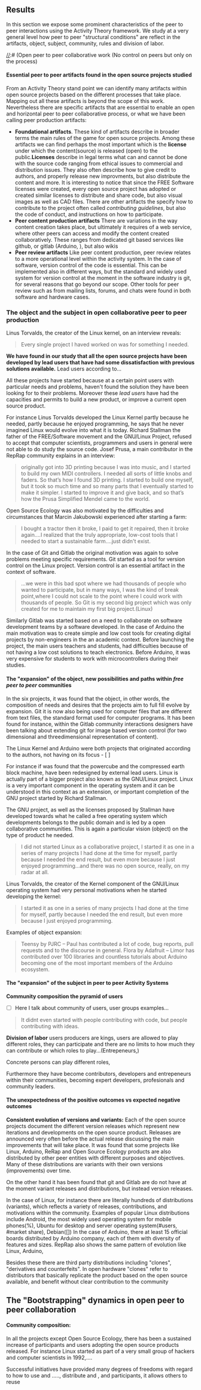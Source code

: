 ## Results
In this section we expose some prominent characteristics of the peer to peer interactions using the Activity Theory framework. We study at a very general level how peer to peer "structural conditions" are reflect in the artifacts, object, subject, community, rules and division of labor.

[//]:# (Open peer to peer collaborative work (No control on peers but only on the process)

#### Essential peer to peer artifacts found in the open source projects studied
From an Activity Theory stand point we can identify many artifacts within open source projects based on the different processes that take place. Mapping out all these artifacts is beyond the scope of this work. Nevertheless there are specific artifacts that are essential to enable an open and horizontal peer to peer collaborative process, or what we have been calling peer production artifacts:
- **Foundational artifacts**. These kind of artifacts describe in broader terms the main rules of the game for open source projects. Among these artifacts we can find perhaps the most important which is the **license** under which the content(source) is released (open) to the public.**Licenses** describe in legal terms what can and cannot be done with the source code ranging from ethical issues to commercial and distribution issues. They also often describe how to give credit to authors, and properly
release new improvments, but also distribute the content and more. It is interesting to notice that since the FREE Software licenses were created, every open source project has adopted or created similar licenses to distribute and share code, but also visual images as well as CAD files. There are other artifacts the specify how to contribute to the project often called *contributing guidelines*, but also the code of conduct, and instructions on how to participate.
- **Peer content production artifacts** There are variations in the way content creation takes place, but ultimately it requires of a web service, where other peers can access and modify the content created collaboratively. These ranges from dedicated git based services like github, or gitlab (Arduino, ), but also wikis
- **Peer review artifacts** Like peer content production, peer review relates to a more operational level within the activity system. In the case of software, version control of the code is essential. This can be implemented also in different ways, but the standard and widely used system for version control at the moment in the software industry is git, for several reasons that go beyond our scope. Other tools for peer review such as from mailing lists, forums, and chats were found in both software and hardware cases.

### The object and the subject in open collaborative peer to peer production
[//]:# (user led innovation and improvement)
Linus Torvalds, the creator of the Linux kernel, on an interview reveals:
> Every single project I haved worked on was for something I needed.

**We have found in our study that all the open source projects have been developed by lead users that have had some dissatisfaction with previous solutions available.** Lead users according to...

All these projects have started because at a certain point users with particular needs and problems, haven't found the solution they have been looking for to their problems. Moreover these *lead users* have had the capacities and permits to build a new product, or improve a current open source product.  

For instance Linus Torvalds developed the Linux Kernel partly because he needed, partly because he enjoyed programming, he says that he never imagined Linux would evolve into what it is today. Richard Stallman the father of the FREE/Software movement and the GNU/Linux Project, refused to accept that computer scientists, programmers and users in general were not able to do study the source code.
Josef Prusa, a main contributor in the RepRap community explains in an interview:
>  originally got into 3D printing because I was into music, and I started to build my own MIDI controllers. I needed all sorts of little knobs and faders. So that’s how I found 3D printing. I started to build one myself, but it took so much time and so many parts that I eventually started to make it simpler. I started to improve it and give back, and so that’s how the Prusa Simplified Mendel came to the world.

Open Source Ecology was also motivated by the difficulties and circumstances that Marcin Jakubowski experienced after starting a farm:
> I bought a tractor then it broke, I paid to get it repaired, then it broke again....I realized that the truly appropriate, low-cost tools that I needed to start a sustainable farm....just didn't exist.

In the case of Git and Gitlab the original motivation was again to solve problems meeting specific requirements. Git started as a tool for version control on the Linux project. Version control is an essential artifact in the context of software.
>...we were in this bad spot where we had thousands of people
who wanted to participate, but in many ways, I was the kind of break point,where I could not scale to the point where I could work
with thousands of people. So Git is my second big project which was only created for me to maintain my first big project.(Linux)

Similarly Gitlab was started based on a need to collaborate on software development teams by a software developed. In the case of Arduino the main motivation was to create simple and low cost tools for creating digital projects by non-engineers in the an academic context. Before launching the project, the main users teachers and students, had difficulties because of not having a low cost solutions to teach electronics. Before Arduino, it was very expensive for students to work with microcontrollers during their studies.

#### The "expansion" of the object, new possibilities and paths within *free peer to peer* communities
In the six projects, it was found that the object, in other words, the composition of needs and desires that the projects aim to full fill evolve by expansion. Git it is now also being used for computer files that are different from text files, the standard format used for computer programs. It has been found for instance, within the Gitlab community interactions designers have been talking about extending git for image based version control (for two dimensional and threedimensional representation of content).

The Linux Kernel and Arduino were both projects that originated according to the authors, not having on its focus - [ ]

For instance if was found that the powercube and the compressed earth block machine, have been redesigned by external lead users. Linux is actually part of a bigger project also known as the GNU/Linux project. Linux is a very important component in the operating system and it can be understood in this context as an extension, or important completion of the GNU project started by Richard Stallman.

The GNU project, as well as the licenses proposed by Stallman have developed towards what he called a free operating system which developments belongs to the public domain and is led by a open collaborative communities. This is again a particular vision (object) on the type of product he needed.  

> I did not started Linux as a collaborative project, I started it as one in a series of many projects I had done at the time for myself, partly because I needed the end result, but even more because I just
enjoyed programming...and there was no open source, really, on my radar at all.

Linus Torvalds, the creator of the Kernel component of the GNU/Linux operating system had very personal motivations when he started developing the kernel:
> I started it as one in a series of many projects I had done at the time for myself, partly because I needed the end result, but even more because I just enjoyed programming.

Examples of object expansion:
> Teensy by PJRC – Paul has contributed a lot of code, bug reports, pull requests and to the discourse in general.
Flora by Adafruit – Limor has contributed over 100 libraries and countless tutorials about Arduino becoming one of the most important members of the Arduino ecosystem.


#### The "expansion" of the subject in peer to peer Activity Systems
**Community composition the pyramid of users**
- [ ] Here I talk about community of users, user groups examples...

> It didnt even started with people contributing with code, but people contributing with ideas.

**Division of labor** users producers are kings, users are allowed to play different roles, they can participate and there are no limits to how much they can contribute or which roles to play...(Entrepeneurs,)

Concrete persons can play different roles,


Furthermore they have become contributors, developers and entrepeneurs within their communities, becoming expert developers, profesionals and community leaders.



#### The unexpectedness of the positive outcomes vs expected negative outcomes
[//]:# (It is actually the inverse narrative, I started looking at the outcomes, of the activity system, and from there on reached to the results above)
**Consistent evolution of versions and variants:**
Each of the open source projects document the different version releases which represent new iterations and developments on the open source product. Releases are announced very often before the actual release discussing the main improvements that will take place. It was found that some projects like Linux, Arduino, ReRap and Open Source Ecology products are also distributed by other peer entities with different purposes and objectives. Many of these distributions are variants with their own versions (improvements) over time.

On the other hand it has been found that git and Gitlab are do not have at the moment variant releases and distributions, but instead version releases.

In the case of Linux, for instance there are literally hundreds of distributions (variants), which reflects a variety of releases, contributions, and motivations within the community. Examples of popular Linux distributions include Android, the most widely used operating system for mobile phones(%), Ubuntu for desktop and server operating system(#users, #market share), Debian([]) In the case of Arduino, there at least 15 official boards distributed by Arduino company, each of them with diversity of features and sizes. RepRap also shows the same pattern of evolution like Linux, Arduino,

Besides these there are third party distributions including "clones", "derivatives and counterfeits".
In open hardware "clones" refer to distributors that basically replicate the product based on the open source available, and benefit without clear contribution to the community

## The "Bootstrapping" dynamics in open peer to peer collaboration

#### Community composition:
In all the projects except Open Source Ecology, there has been a sustained increase of participants and users adopting the open source products released. For instance Linux started as part of a very small group of hackers and computer scientists in 1992,....




Successful initiatives have provided many degrees of freedoms with regard to how to use and ....., distribute and , and participants, it allows others to reuse
